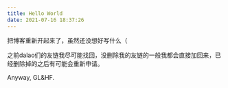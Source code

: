 ```yaml
---
title: Hello World
date: 2021-07-16 18:37:26
---
```

把博客重新开起来了，虽然还没想好写什么（

之前dalao们的友链我尽可能找回，没删除我的友链的一般我都会直接加回来，已经删除掉的之后有可能会重新申请。

Anyway, GL&HF.